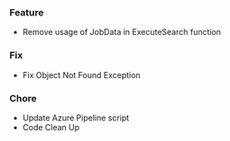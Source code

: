 ### Feature
- Remove usage of JobData in ExecuteSearch function

### Fix
- Fix Object Not Found Exception

### Chore
- Update Azure Pipeline script
- Code Clean Up